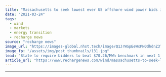 ```yaml
---
title: "Massachusetts to seek lowest ever US offshore wind power bids in new round"
date: "2021-03-24"
tags: 
  - wind
  - markets
  - energy transition
  - recharge news
source: "recharge news"
image_url: "https://images-global.nhst.tech/image/Q1JrWGpEeWxPN0dhdnZ3T3RyVzJSMWZGcjlPaVJOK09SeERFMDRTQ3N0TT0=/nhst/binary/92e5c0fc3348660fd76975574e20feb1"
image_fp: "/assets/img/post_thumbnails/131.jpg"
lead: "State to require bidders to beat $70.26/MWh benchmark in next 1.6GW solicitation, draft shows"
article_url: "https://www.rechargenews.com/wind/massachusetts-to-seek-lowest-ever-us-offshore-wind-power-bids-in-new-round/2-1-986006"
---
```


---
